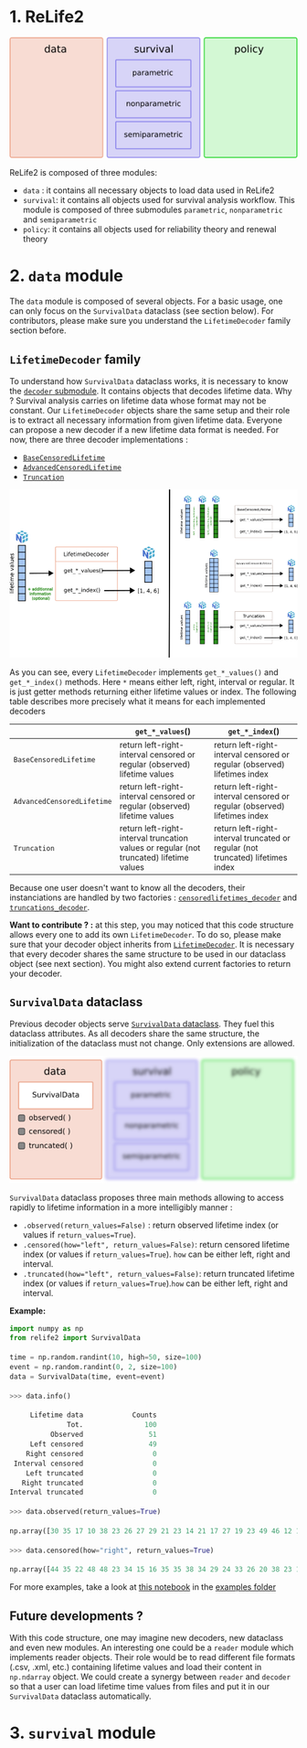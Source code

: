 # 1. ReLife2

![](../img/relife_modules.png)

ReLife2 is composed of three modules:

- `data` : it contains all necessary objects to load data used in ReLife2
- `survival`: it contains all objects used for survival analysis workflow. This module is composed of three submodules `parametric`, `nonparametric` and `semiparametric`  
- `policy`: it contains all objects used for reliability theory and renewal theory


# 2. `data` module

The `data` module is composed of several objects. For a basic usage, one can only focus on the `SurvivalData` dataclass (see section below). For contributors, please make sure you understand the `LifetimeDecoder` family section before.

## `LifetimeDecoder` family

To understand how `SurvivalData` dataclass works, it is necessary to know the [`decoder` submodule](../relife2/data/decoder.py). It contains objects that decodes lifetime data. Why ? Survival analysis carries on lifetime data whose format may not be constant. Our `LifetimeDecoder` objects share the same setup and their role is to extract all necessary information from given lifetime data. Everyone can propose a new decoder if a new lifetime data format is needed. For now, there are three decoder implementations :

- [`BaseCensoredLifetime`](../relife2/data/decoder.py#L59)
- [`AdvancedCensoredLifetime`](../relife2/data/decoder.py#L117)
- [`Truncation`](../relife2/data/decoder.py#L171)

![](../img/data_decoder.png)

As you can see, every `LifetimeDecoder` implements `get_*_values()` and `get_*_index()` methods. Here `*` means either left, right, interval or regular. It is just getter methods returning either lifetime values or index. The following table describes more precisely what it means for each implemented decoders

| |`get_*_values`()|`get_*_index`()|
|-|-|-|
|`BaseCensoredLifetime`|return left-right-interval censored or regular (observed) lifetime values|return left-right-interval censored or regular (observed) lifetimes index|
|`AdvancedCensoredLifetime`|return left-right-interval censored or regular (observed) lifetime values|return left-right-interval censored or regular (observed) lifetimes index|
|`Truncation`|return left-right-interval truncation values or regular (not truncated) lifetime values|return left-right-interval truncated or regular (not truncated) lifetimes index|

Because one user doesn't want to know all the decoders, their instanciations are handled by two factories :  [`censoredlifetimes_decoder`](../relife2/data/decoder.py#L261) and [`truncations_decoder`](../relife2/data/decoder.py#L278).

**Want to contribute ? :** at this step, you may noticed that this code structure allows every one to add its own `LifetimeDecoder`. To do so, please make sure that your decoder object inherits from [`LifetimeDecoder`](../relife2/data/decoder.py#L6). It is necessary that every decoder shares the same structure to be used in our dataclass object (see next section). You might also extend current factories to return your decoder. 


## `SurvivalData` dataclass

Previous decoder objects serve [`SurvivalData` dataclass](../relife2/data/base.py#L10). They fuel this dataclass attributes. As all decoders share the same structure, the initialization of the dataclass must not change. Only extensions are allowed.

![](../img/relife_data.png)


`SurvivalData` dataclass proposes three main methods allowing to access rapidly to lifetime information in a more intelligibly manner :

- `.observed(return_values=False)` : return observed lifetime index (or values if `return_values=True`).
- `.censored(how="left", return_values=False)`: return censored lifetime index (or values if `return_values=True`). `how` can be either left, right and interval.
- `.truncated(how="left", return_values=False)`: return truncated lifetime index (or values if `return_values=True`).`how` can be either left, right and interval.

**Example:**
```python
import numpy as np
from relife2 import SurvivalData

time = np.random.randint(10, high=50, size=100)
event = np.random.randint(0, 2, size=100)
data = SurvivalData(time, event=event)

>>> data.info()

     Lifetime data            Counts
              Tot.               100
          Observed                51
     Left censored                49
    Right censored                 0
 Interval censored                 0
    Left truncated                 0
   Right truncated                 0
Interval truncated                 0

>>> data.observed(return_values=True)

np.array([30 35 17 10 38 23 26 27 29 21 23 14 21 17 27 19 23 49 46 12 13 49 10 14 ...])

>>> data.censored(how="right", return_values=True)

np.array([44 35 22 48 48 23 34 15 16 35 35 38 34 29 24 33 26 20 38 23 13 12 23 ..])
```

For more examples, take a look at [this notebook](../examples/data_examples.ipynb) in the [examples folder](../examples/)


## Future developments ?

With this code structure, one may imagine new decoders, new dataclass and even new modules. An interesting one could be a `reader` module which implements reader objects. Their role would be to read different file formats (.csv, .xml, etc.) containing lifetime values and load their content in `np.ndarray` object. We could create a synergy between `reader` and `decoder` so that a user can load lifetime time values from files and put it in our `SurvivalData` dataclass automatically. 

# 3. `survival` module